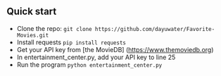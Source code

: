 ## Quick start

- Clone the repo: `git clone https://github.com/dayuwater/Favorite-Movies.git`
- Install requests `pip install requests`
- Get your API key from [the MovieDB] (https://www.themoviedb.org)
- In entertainment_center.py, add your API key to line 25
- Run the program `python entertainment_center.py`


